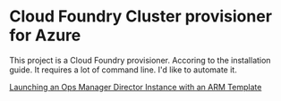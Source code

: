 Cloud Foundry Cluster provisioner for Azure
===

This project is a Cloud Foundry provisioner. Accoring to the installation guide. 
It requires a lot of command line. I'd like to automate it. 

[Launching an Ops Manager Director Instance with an ARM Template](https://docs.pivotal.io/pivotalcf/1-10/customizing/azure-arm-template.html)
